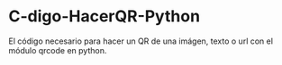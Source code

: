# C-digo-HacerQR-Python
El código necesario para hacer un QR de una imágen, texto o url con el módulo qrcode en python.
